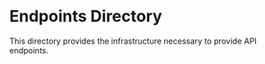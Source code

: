 # Endpoints Directory

This directory provides the infrastructure necessary to provide API endpoints.
